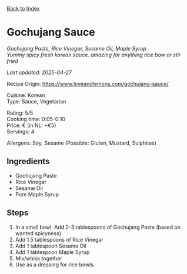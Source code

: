 [Back to Index](/index.md)

# Gochujang Sauce
*Gochujang Paste, Rice Vinegar, Sesame Oil, Maple Syrup*   
*Yummy spicy fresh korean sauce, amazing for anything rice bow or stir fried*  

*Last updated: 2025-04-27*  

Recipe Origin: https://www.loveandlemons.com/gochujang-sauce/  

Cuisine: Korean   
Type: Sauce, Vegetarian  

Rating: 5/5  
Cooking time: 0:05-0:10  
Price: € (in NL: ~€5)    
Servings: 4   

Allergens: Soy, Sesame (Possible: Gluten, Mustard, Sulphites)

## Ingredients
- Gochujang Paste
- Rice Vinegar
- Sesame Oil
- Pure Maple Syrup

## Steps
1. In a small bowl: Add 2-3 tablespoons of Gochujang Paste  (based on wanted spicyness)
2. Add 1.5 tablespoons of Rice Vinegar
3. Add 1 tablespoon Sesame Oil
4. Add 1 tablespoon Maple Syrup 
5. Mix/whisk together
6. Use as a dressing for rice bowls.
